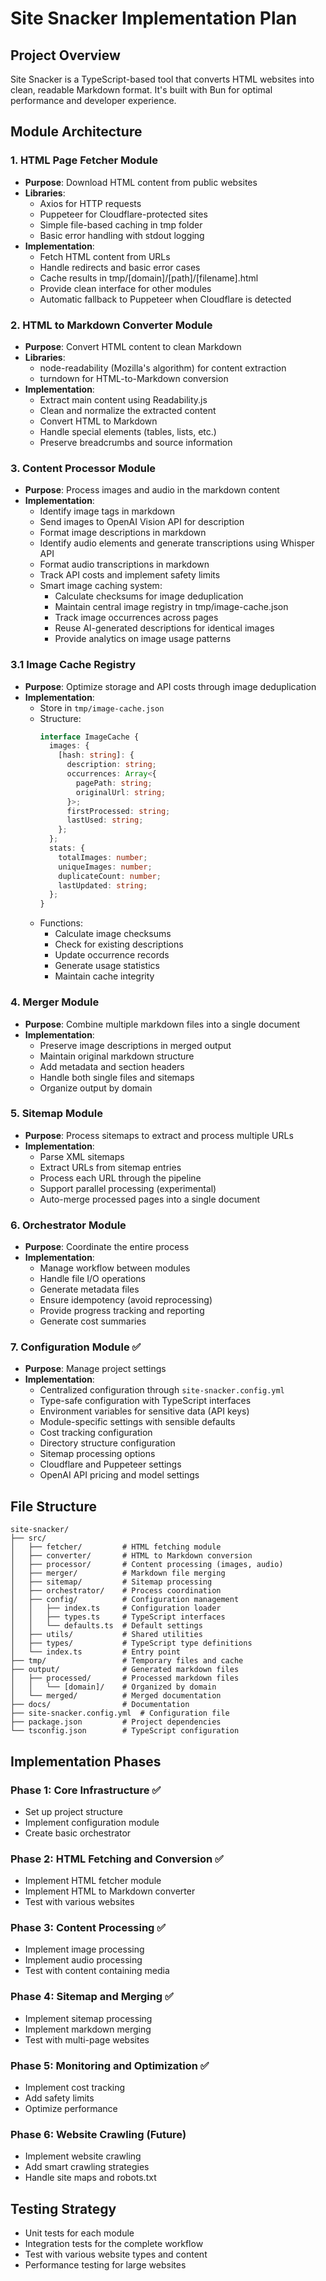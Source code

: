 # Site Snacker Implementation Plan

## Project Overview
Site Snacker is a TypeScript-based tool that converts HTML websites into clean, readable Markdown format. It's built with Bun for optimal performance and developer experience.

## Module Architecture

### 1. HTML Page Fetcher Module
- **Purpose**: Download HTML content from public websites
- **Libraries**:
  - Axios for HTTP requests
  - Puppeteer for Cloudflare-protected sites
  - Simple file-based caching in tmp folder
  - Basic error handling with stdout logging
- **Implementation**:
  - Fetch HTML content from URLs
  - Handle redirects and basic error cases
  - Cache results in tmp/[domain]/[path]/[filename].html
  - Provide clean interface for other modules
  - Automatic fallback to Puppeteer when Cloudflare is detected

### 2. HTML to Markdown Converter Module
- **Purpose**: Convert HTML content to clean Markdown
- **Libraries**:
  - node-readability (Mozilla's algorithm) for content extraction
  - turndown for HTML-to-Markdown conversion
- **Implementation**:
  - Extract main content using Readability.js
  - Clean and normalize the extracted content
  - Convert HTML to Markdown
  - Handle special elements (tables, lists, etc.)
  - Preserve breadcrumbs and source information

### 3. Content Processor Module
- **Purpose**: Process images and audio in the markdown content
- **Implementation**:
  - Identify image tags in markdown
  - Send images to OpenAI Vision API for description
  - Format image descriptions in markdown
  - Identify audio elements and generate transcriptions using Whisper API
  - Format audio transcriptions in markdown
  - Track API costs and implement safety limits
  - Smart image caching system:
    - Calculate checksums for image deduplication
    - Maintain central image registry in tmp/image-cache.json
    - Track image occurrences across pages
    - Reuse AI-generated descriptions for identical images
    - Provide analytics on image usage patterns

### 3.1 Image Cache Registry
- **Purpose**: Optimize storage and API costs through image deduplication
- **Implementation**:
  - Store in `tmp/image-cache.json`
  - Structure:
    ```typescript
    interface ImageCache {
      images: {
        [hash: string]: {
          description: string;
          occurrences: Array<{
            pagePath: string;
            originalUrl: string;
          }>;
          firstProcessed: string;
          lastUsed: string;
        };
      };
      stats: {
        totalImages: number;
        uniqueImages: number;
        duplicateCount: number;
        lastUpdated: string;
      };
    }
    ```
  - Functions:
    - Calculate image checksums
    - Check for existing descriptions
    - Update occurrence records
    - Generate usage statistics
    - Maintain cache integrity

### 4. Merger Module
- **Purpose**: Combine multiple markdown files into a single document
- **Implementation**:
  - Preserve image descriptions in merged output
  - Maintain original markdown structure
  - Add metadata and section headers
  - Handle both single files and sitemaps
  - Organize output by domain

### 5. Sitemap Module
- **Purpose**: Process sitemaps to extract and process multiple URLs
- **Implementation**:
  - Parse XML sitemaps
  - Extract URLs from sitemap entries
  - Process each URL through the pipeline
  - Support parallel processing (experimental)
  - Auto-merge processed pages into a single document

### 6. Orchestrator Module
- **Purpose**: Coordinate the entire process
- **Implementation**:
  - Manage workflow between modules
  - Handle file I/O operations
  - Generate metadata files
  - Ensure idempotency (avoid reprocessing)
  - Provide progress tracking and reporting
  - Generate cost summaries

### 7. Configuration Module ✅
- **Purpose**: Manage project settings
- **Implementation**:
  - Centralized configuration through `site-snacker.config.yml`
  - Type-safe configuration with TypeScript interfaces
  - Environment variables for sensitive data (API keys)
  - Module-specific settings with sensible defaults
  - Cost tracking configuration
  - Directory structure configuration
  - Sitemap processing options
  - Cloudflare and Puppeteer settings
  - OpenAI API pricing and model settings

## File Structure
```
site-snacker/
├── src/
│   ├── fetcher/         # HTML fetching module
│   ├── converter/       # HTML to Markdown conversion
│   ├── processor/       # Content processing (images, audio)
│   ├── merger/          # Markdown file merging
│   ├── sitemap/         # Sitemap processing
│   ├── orchestrator/    # Process coordination
│   ├── config/          # Configuration management
│   │   ├── index.ts     # Configuration loader
│   │   ├── types.ts     # TypeScript interfaces
│   │   └── defaults.ts  # Default settings
│   ├── utils/           # Shared utilities
│   ├── types/           # TypeScript type definitions
│   └── index.ts         # Entry point
├── tmp/                 # Temporary files and cache
├── output/              # Generated markdown files
│   ├── processed/       # Processed markdown files
│   │   └── [domain]/    # Organized by domain
│   └── merged/          # Merged documentation
├── docs/                # Documentation
├── site-snacker.config.yml  # Configuration file
├── package.json         # Project dependencies
└── tsconfig.json        # TypeScript configuration
```

## Implementation Phases

### Phase 1: Core Infrastructure ✅
- Set up project structure
- Implement configuration module
- Create basic orchestrator

### Phase 2: HTML Fetching and Conversion ✅
- Implement HTML fetcher module
- Implement HTML to Markdown converter
- Test with various websites

### Phase 3: Content Processing ✅
- Implement image processing
- Implement audio processing
- Test with content containing media

### Phase 4: Sitemap and Merging ✅
- Implement sitemap processing
- Implement markdown merging
- Test with multi-page websites

### Phase 5: Monitoring and Optimization ✅
- Implement cost tracking
- Add safety limits
- Optimize performance

### Phase 6: Website Crawling (Future)
- Implement website crawling
- Add smart crawling strategies
- Handle site maps and robots.txt

## Testing Strategy
- Unit tests for each module
- Integration tests for the complete workflow
- Test with various website types and content
- Performance testing for large websites
